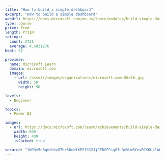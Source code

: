 ```yaml
---
title: "How to build a simple dashboard"
excerpt: "How to build a simple dashboard"
webUrl: https://docs.microsoft.com/en-us/learn/modules/build-simple-dashboard/
type: course
price: Free
length: PT31M
ratings:
  count: 2721
  average: 4.6931276
heat: 52

provider:
  name: Microsoft Learn
  domain: microsoft.com
  images:
    - url: /assets/images/organizations/microsoft.com-50x50.jpg
      width: 50
      height: 50

levels:
  - Beginner

topics:
  - Power BI

images:
  - url: https://docs.microsoft.com/learn/achievements/build-simple-dashboard-social.png
    width: 800
    height: 400
    isCached: true

secured: "1W9Qv5nBqmthhvO7hrSUuNfKPS1GG2JjCEDGE9sqG3LQxVUm3CevBCKOU/1AOo4+xLogIOX48W+WhxtCa9j7/HwN+ptWmt0+K+Jo03OY8S60PxpeKfdiAWwv5BY9QwKOg8H2i8BhKRxfGm4HB5KuSSSwB8kF1g/rYueWz5YERzSxd5tZxE6vNjSxhtvSKZICJOJkNRY6UXaKz4y7QzXei97Gz1CVz3G+NyhDBiUuzUf5bd6/OFtYxpEggW7+U1aZlGhIxEeHLWNZN65koiBRlIt34Q8vsP4KquOv2v+0vuXFrr9UO81RFQUG0cHtAwiWL7L6va8c07DziG9UcAWT2oEeonRVcG5+6arryKd69/ZnPWN/5twxe++cX83xsOYrcDKyoUCb0ZfNpmLKByByRCB9eT/de7FAsAtVB/ron+U=;YoyaomRYdRtSixIhlsB0YA=="
---
```


